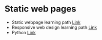 # Static web pages 
-  Static webpage learning path [Link](https://github.com/gowthamdongari/Full-stack-boot-camp/tree/master/Static-web-design)
- Responsive web design learning path [Link](https://github.com/gowthamdongari/Full-stack-boot-camp/tree/master/Responsive-web-design)
- Python [Link](https://github.com/gowthamdongari/Full-stack-boot-camp/tree/master/Python)